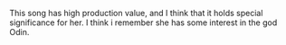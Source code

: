 This song has high production value, and I think that it holds special significance for her. I think i remember she has some interest in the god Odin.